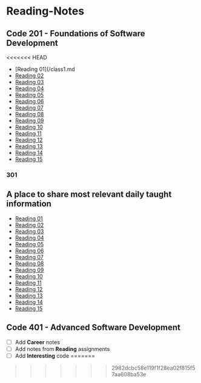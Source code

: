 # **Reading-Notes**

## Code 201 - Foundations of Software Development
<<<<<<< HEAD

- [Reading 01](/class1.md
- [Reading 02](/class2.md)
- [Reading 03](class3.md)
- [Reading 04](class4.md)
- [Reading 05](class5.md)
- [Reading 06](class6.md)
- [Reading 07](class7.md)
- [Reading 08](class8.md)
- [Reading 09](class9.md)
- [Reading 10](class10.md)
- [Reading 11](class11.md)
- [Reading 12](class12.md)
- [Reading 13](class13.md)
- [Reading 14](class14.md)
- [Reading 15](class15.md)

### 301

## A place to share most relevant daily taught information

- [Reading 01](./class1.md)
- [Reading 02](./class2.md)
- [Reading 03](./class3.md)
- [Reading 04](./class4.md)
- [Reading 05](./class5.md)
- [Reading 06](./class6.md)
- [Reading 07](./class7.md)
- [Reading 08](./class8.md)
- [Reading 09](./class9.md)
- [Reading 10](./class10.md)
- [Reading 11](./class11.md)
- [Reading 12](./class12.md)
- [Reading 13](./class13.md)
- [Reading 14](./class14.md)
- [Reading 15](./class15.md)



## Code 401 - Advanced Software Development

- [ ] Add **Career** notes
- [ ] Add notes from **Reading** assignments
- [ ] Add **Interesting** code
=======
>>>>>>> 2982dcbc58e119f1f28ea02f815f57aa608ba53e
